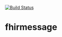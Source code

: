 [![Build Status](https://travis-ci.com/rtarar/fhirmessage.svg?token=NsExtwz1URrej53P1tZC&branch=master)](https://travis-ci.com/rtarar/fhirmessage)


# fhirmessage
